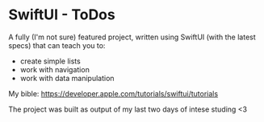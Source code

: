 # SwiftUI - ToDos
A fully (I'm not sure) featured project, written using SwiftUI (with the latest specs) that can teach you to:
- create simple lists
- work with navigation
- work with data manipulation

My bible: https://developer.apple.com/tutorials/swiftui/tutorials

The project was built as output of my last two days of intese studing <3 
